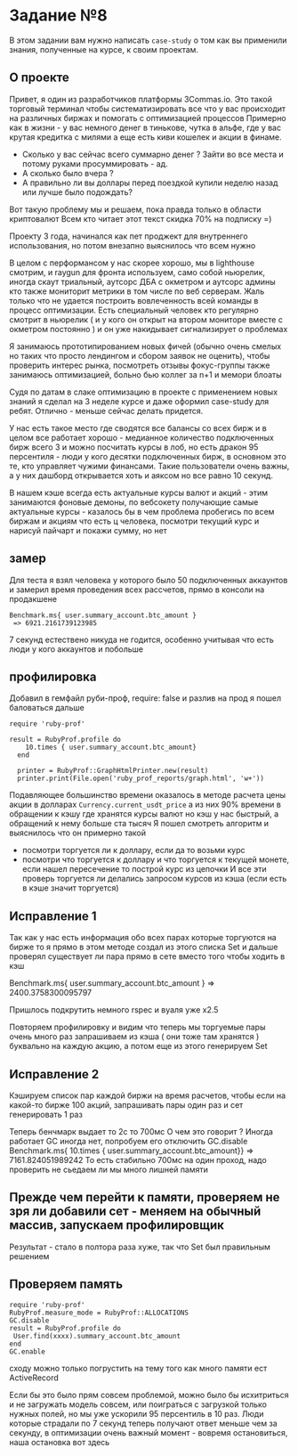 # Задание №8

В этом задании вам нужно написать `case-study` о том как вы применили знания, полученные на курсе, к своим проектам.

## О проекте

Привет, я один из разработчиков платформы 3Commas.io. Это такой торговый терминал чтобы систематизировать все что у вас происходит на различных биржах и помогать с оптимизацией процессов
Примерно как в жизни - у вас немного денег в тинькове, чутка в альфе, где у вас крутая кредитка с милями а еще есть киви кошелек и акции в финаме. 
- Сколько у вас сейчас всего суммарно денег ? Зайти во все места и потому руками просуммировать - ад. 
- А сколько было вчера ? 
- А правильно ли вы доллары перед поездкой купили неделю назад или лучше было подождать?

Вот такую проблему мы и решаем, пока правда только в области криптовалют
Всем кто читает этот текст скидка 70% на подписку =)

Проекту 3 года, начинался как пет проджект для внутреннего использования, но потом внезапно выяснилось что всем нужно

В целом с перформансом у нас скорее хорошо, мы в lighthouse смотрим, и raygun для фронта используем, само собой ньюрелик, иногда скаут триальный, аутсорс ДБА с окметром и аутсорс админы кто также мониторит метрики в том числе по веб серверам.
Жаль только что не удается построить вовлеченность всей команды в процесс оптимизации. Есть специальный человек кто регулярно смотрит в ньюрелик ( и у кого он открыт на втором мониторе вместе с окметром постоянно ) и он уже накидывает сигнализирует о проблемах

Я занимаюсь прототипированием новых фичей (обычно очень смелых но таких что просто лендингом и сбором заявок не оценить), чтобы проверить интерес рынка, посмотреть отзывы фокус-группы также занимаюсь оптимизацией, больно бью коллег за n+1 и мемори блоаты

Судя по датам в слаке оптимизацию в проекте с применением новых знаний я сделал на 3 неделе курсе и даже оформил case-study для ребят. Отлично - меньше сейчас делать придется. 

У нас есть такое место где сводятся все балансы со всех бирж и в целом все работает хорошо - медианное количество подключенных бирж всего 3 и можно посчитать курсы в лоб, но есть дракон 95 персентиля - люди у кого десятки подключенных бирж, в основном это те, кто управляет чужими финансами. Такие пользователи очень важны, а у них дашборд открывается хоть и аяксом но все равно 10 секунд.

В нашем кэше всегда есть актуальные курсы валют и акций - этим занимаются фоновые демоны, по вебсокету получающие самые актуальные курсы - казалось бы в чем проблема пробегись по всем биржам и акциям что есть ц человека, посмотри текущий курс и нарисуй пайчарт и покажи сумму, но нет

## замер 

Для теста я взял человека у которого было 50 подключенных аккаунтов и замерил время проведения всех рассчетов, прямо в консоли на продакшене
    
    Benchmark.ms{ user.summary_account.btc_amount }
     => 6921.2161739123985

7 секунд естествено никуда не годится, особенно учитывая что есть люди у кого аккаунтов и побольше

## профилировка

Добавил в гемфайл руби-проф, require: false и разлив на прод я пошел баловаться дальше 

    require 'ruby-prof'

    result = RubyProf.profile do
        10.times { user.summary_account.btc_amount}
      end
  
      printer = RubyProf::GraphHtmlPrinter.new(result)
      printer.print(File.open('ruby_prof_reports/graph.html', 'w+'))

Подавляющее большинство времени оказалось в методе расчета цены акции в долларах `Currency.current_usdt_price` а из них 90% времени в обращении к кэшу где хранятся курсы валют
но кэш у нас быстрый, а обращений к нему больше ста тысяч
Я пошел смотреть алгоритм и выяснилось что он примерно такой 
- посмотри торгуется ли к доллару, если да то возьми курс
- посмотри что торгуется к доллару и что торгуется к текущей монете, если нашел пересечение то построй курс из цепочки
И все эти проверь торгуется ли делались запросом курсов из кэша (если есть в кэше значит торгуется)

## Исправление 1
Так как у нас есть информация обо всех парах которые торгуются на бирже то я прямо в этом методе создал из этого списка Set и дальше проверял существует ли пара прямо в сете вместо того чтобы ходить в кэш

Benchmark.ms{ user.summary_account.btc_amount }
 => 2400.3758300095797 
 
Пришлось подкрутить немного rspec и вуаля уже х2.5

Повторяем профилировку и видим что теперь мы торгуемые пары очень много раз запрашиваем из кэша ( они тоже там хранятся ) буквально на каждую акцию, а потом еще из этого генерируем Set

## Исправление 2 
Кэшируем список пар каждой биржи на время расчетов, чтобы если на какой-то бирже 100 акций, запрашивать пары один раз и сет генерировать 1 раз 

Теперь бенчмарк выдает то 2с то 700мс
О чем это говорит ? Иногда работает GC иногда нет, попробуем его отключить
    GC.disable 
    Benchmark.ms{ 10.times { user.summary_account.btc_amount}}
     => 7161.824051989242
То есть стабильно 700мс на один проход, надо проверить не сьедаем ли мы много лишней памяти

## Прежде чем перейти к памяти, проверяем не зря ли добавили сет - меняем на обычный массив, запускаем профилировщик
Результат - стало в полтора раза хуже, так что Set был правильным решением

## Проверяем память 

    
    require 'ruby-prof'
    RubyProf.measure_mode = RubyProf::ALLOCATIONS
    GC.disable
    result = RubyProf.profile do
     User.find(xxxx).summary_account.btc_amount
    end
    GC.enable

сходу можно только погрустить на тему того как много памяти ест ActiveRecord

Если бы это было прям совсем проблемой, можно было бы исхитриться и не загружать модель совсем, или поиграться с загрузкой только нужных полей, но мы уже ускорили 95 персентиль в 10 раз. 
Люди которые страдали по 7 секунд теперь получают ответ меньше чем за секунду, в оптимизации очень важный момент - вовремя остановиться, наша остановка вот здесь
